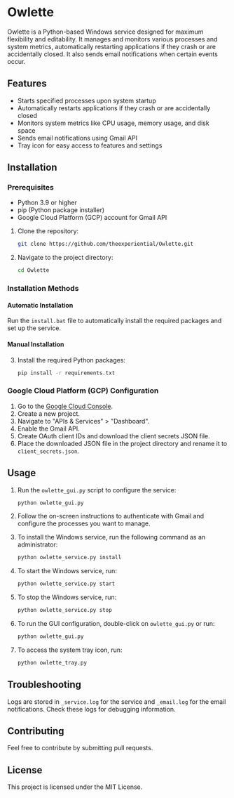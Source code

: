 # Owlette

Owlette is a Python-based Windows service designed for maximum flexibility and editability. It manages and monitors various processes and system metrics, automatically restarting applications if they crash or are accidentally closed. It also sends email notifications when certain events occur.

## Features

- Starts specified processes upon system startup
- Automatically restarts applications if they crash or are accidentally closed
- Monitors system metrics like CPU usage, memory usage, and disk space
- Sends email notifications using Gmail API
- Tray icon for easy access to features and settings

## Installation

### Prerequisites

- Python 3.9 or higher
- pip (Python package installer)
- Google Cloud Platform (GCP) account for Gmail API

1. Clone the repository:

    ```bash
    git clone https://github.com/theexperiential/Owlette.git
    ```

2. Navigate to the project directory:

    ```bash
    cd Owlette
    ```

### Installation Methods

#### Automatic Installation

Run the `install.bat` file to automatically install the required packages and set up the service.

#### Manual Installation

3. Install the required Python packages:

    ```bash
    pip install -r requirements.txt
    ```

### Google Cloud Platform (GCP) Configuration

1. Go to the [Google Cloud Console](https://console.developers.google.com/).
2. Create a new project.
3. Navigate to "APIs & Services" > "Dashboard".
4. Enable the Gmail API.
5. Create OAuth client IDs and download the client secrets JSON file.
6. Place the downloaded JSON file in the project directory and rename it to `client_secrets.json`.

## Usage

1. Run the `owlette_gui.py` script to configure the service:

    ```bash
    python owlette_gui.py
    ```

2. Follow the on-screen instructions to authenticate with Gmail and configure the processes you want to manage.

3. To install the Windows service, run the following command as an administrator:

    ```bash
    python owlette_service.py install
    ```

4. To start the Windows service, run:

    ```bash
    python owlette_service.py start
    ```

5. To stop the Windows service, run:

    ```bash
    python owlette_service.py stop
    ```

6. To run the GUI configuration, double-click on `owlette_gui.py` or run:

    ```bash
    python owlette_gui.py
    ```

7. To access the system tray icon, run:

    ```bash
    python owlette_tray.py
    ```
    
## Troubleshooting

Logs are stored in `_service.log` for the service and `_email.log` for the email notifications. Check these logs for debugging information.

## Contributing

Feel free to contribute by submitting pull requests.

## License

This project is licensed under the MIT License.



